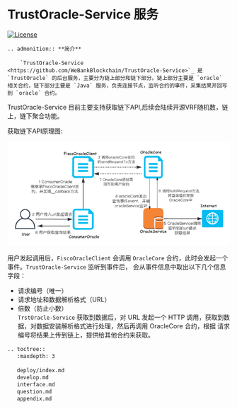 # TrustOracle-Service 服务

[![License](https://img.shields.io/badge/license-Apache%202-4EB1BA.svg)](https://www.apache.org/licenses/LICENSE-2.0.html)    


```eval_rst
.. admonition:: **简介**

    `TrustOracle-Service <https://github.com/WeBankBlockchain/TrustOracle-Service>`_ 是 `TrustOracle` 的后台服务，主要分为链上部分和链下部分。链上部分主要是 `oracle` 相关合约，链下部分主要是 `Java` 服务，负责连接节点，监听合约的事件，采集结果并回写到 `oracle` 合约。

```

TrustOracle-Service 目前主要支持获取链下API,后续会陆续开源VRF随机数，链上，链下聚合功能。

获取链下API原理图:
     
![api](../../images/oracle.png)   

  用户发起调用后，`FiscoOracleClient` 会调用 `OracleCore` 合约，此时会发起一个事件。`TrustOracle-Service` 监听到事件后， 会从事件信息中取出以下几个信息字段：  
  
   - 请求编号（唯一）
   - 请求地址和数据解析格式（URL）
   - 倍数（防止小数）  
`TrstOracle-Service` 获取到数据后，对 URL 发起一个 HTTP 调用，获取到数据，对数据安装解析格式进行处理，然后再调用 OracleCore 合约，根据 请求编号将结果上传到链上，提供给其他合约来获取。

        

  ```eval_rst
  .. toctree::
     :maxdepth: 3
  
     deploy/index.md
     develop.md
     interface.md
     question.md
     appendix.md
  
  
  ``` 


